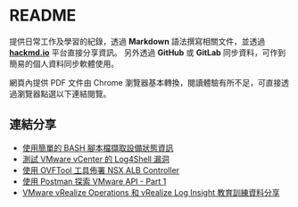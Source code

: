 # README

提供日常工作及學習的紀錄，透過 **Markdown** 語法撰寫相關文件，並透過 [**hackmd.io**](https://hackmd.io/) 平台直接分享資訊。
另外透過 **GitHub** 或 **GitLab** 同步資料，可作到簡易的個人資料同步軟體使用。

網頁內提供 PDF 文件由 Chrome 瀏覽器基本轉換，閱讀體驗有所不足，可直接透過瀏覽器點選以下連結閱覽。

## 連結分享
- [使用簡單的 BASH 腳本檔擷取設備狀態資訊](https://hackmd.io/@farmer87/bash_get_switch_info)
- [測試 VMware vCenter 的 Log4Shell 漏洞](https://hackmd.io/@farmer87/log4shell_poc)
- [使用 OVFTool 工具佈署 NSX ALB Controller](https://hackmd.io/@farmer87/deploy_alb)
- [使用 Postman 探索 VMware API - Part 1](https://hackmd.io/@farmer87/postman_vsphere_01)
- [VMware vRealize Operations 和 vRealize Log Insight 教育訓練資料分享](https://gitlab.com/farmer871/vrops)

